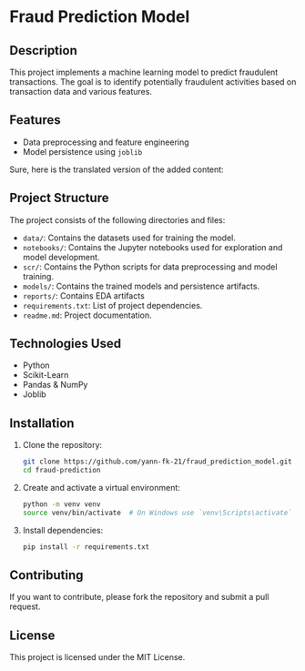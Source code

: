 # Fraud Prediction Model

## Description
This project implements a machine learning model to predict fraudulent transactions. The goal is to identify potentially fraudulent activities based on transaction data and various features.

## Features
- Data preprocessing and feature engineering
- Model persistence using `joblib`

Sure, here is the translated version of the added content:

## Project Structure

The project consists of the following directories and files:
- `data/`: Contains the datasets used for training the model.
- `notebooks/`: Contains the Jupyter notebooks used for exploration and model development.
- `scr/`: Contains the Python scripts for data preprocessing and model training.
- `models/`: Contains the trained models and persistence artifacts.
- `reports/`: Contains EDA artifacts
- `requirements.txt`: List of project dependencies.
- `readme.md`: Project documentation.

## Technologies Used
- Python
- Scikit-Learn
- Pandas & NumPy
- Joblib

## Installation

1. Clone the repository:
   ```bash
   git clone https://github.com/yann-fk-21/fraud_prediction_model.git
   cd fraud-prediction
   ```

2. Create and activate a virtual environment:
   ```bash
   python -m venv venv
   source venv/bin/activate  # On Windows use `venv\Scripts\activate`
   ```

3. Install dependencies:
   ```bash
   pip install -r requirements.txt
   ```

## Contributing
If you want to contribute, please fork the repository and submit a pull request.

## License
This project is licensed under the MIT License.


